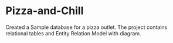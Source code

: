 # Pizza-and-Chill
 Created a Sample database for a pizza outlet. The project contains relational tables and Entity Relation Model with diagram. 

